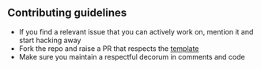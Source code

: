 ## Contributing guidelines

- If you find a relevant issue that you can actively work on, mention it and start hacking away
- Fork the repo and raise a PR that respects the [template](pull_request_template.md)
- Make sure you maintain a respectful decorum in comments and code 
